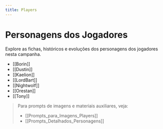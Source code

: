 ```yaml
---
title: Players
---
```


# Personagens dos Jogadores

Explore as fichas, históricos e evoluções dos personagens dos jogadores nesta campanha.

- [[Borin]]
- [[Dustin]]
- [[Kaelion]]
- [[LordBart]]
- [[Nightwolf]]
- [[Orestan]]
- [[Tony]]

> Para prompts de imagens e materiais auxiliares, veja:
> - [[Prompts_para_Imagens_Players]]
> - [[Prompts_Detalhados_Personagens]]


